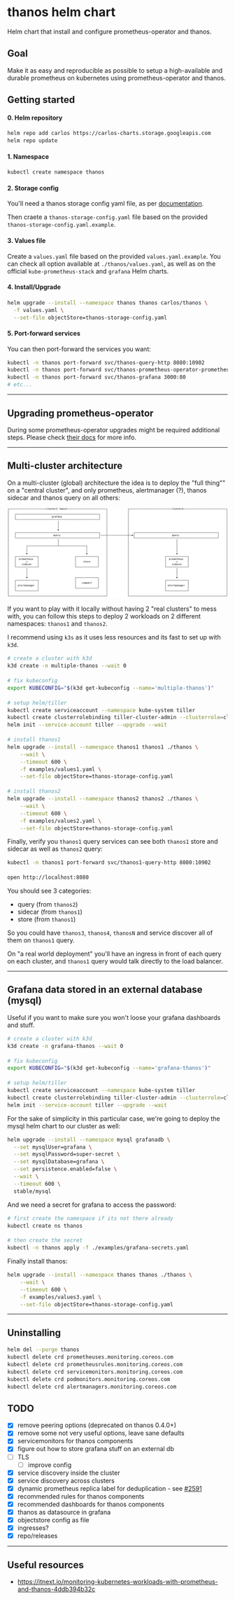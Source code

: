 # thanos helm chart

Helm chart that install and configure prometheus-operator and thanos.

## Goal

Make it as easy and reproducible as possible to setup a high-available and
durable prometheus on kubernetes using prometheus-operator and thanos.

## Getting started

#### 0. Helm repository

```sh
helm repo add carlos https://carlos-charts.storage.googleapis.com
helm repo update
```

#### 1. Namespace

```sh
kubectl create namespace thanos
```

#### 2. Storage config

You'll need a thanos storage config yaml file, as per
[documentation](https://thanos.io/storage.md/).

Then craete a `thanos-storage-config.yaml` file based on the provided
`thanos-storage-config.yaml.example`.

#### 3. Values file

Create a `values.yaml` file based on the provided `values.yaml.example`.
You can check all option available at `./thanos/values.yaml`, as well as
on the official `kube-prometheus-stack` and `grafana` Helm charts.

#### 4. Install/Upgrade

```sh
helm upgrade --install --namespace thanos thanos carlos/thanos \
  -f values.yaml \
  --set-file objectStore=thanos-storage-config.yaml
```

#### 5. Port-forward services

You can then port-forward the services you want:

```sh
kubectl -n thanos port-forward svc/thanos-query-http 8080:10902
kubectl -n thanos port-forward svc/thanos-prometheus-operator-prometheus 9090:9090
kubectl -n thanos port-forward svc/thanos-grafana 3000:80
# etc...
```

---

## Upgrading prometheus-operator

During some prometheus-operator upgrades might be required additional steps. Please check [their docs](https://github.com/prometheus-community/helm-charts/tree/main/charts/kube-prometheus-stack#upgrading-chart) for more info.

---

## Multi-cluster architecture

On a multi-cluster (global) architecture the idea is to deploy the "full thing""
on a "central cluster", and only prometheus, alertmanager (?), thanos sidecar
and thanos query on all others:

![](examples/arch.png)

If you want to play with it locally without having 2 "real clusters" to mess
with, you can follow this steps to deploy 2 workloads on 2 different
namespaces: `thanos1` and `thanos2`.

I recommend using `k3s` as it uses less resources and its fast to set up
with `k3d`.

```sh
# create a cluster with k3d
k3d create -n multiple-thanos --wait 0

# fix kubeconfig
export KUBECONFIG="$(k3d get-kubeconfig --name='multiple-thanos')"

# setup helm/tiller
kubectl create serviceaccount --namespace kube-system tiller
kubectl create clusterrolebinding tiller-cluster-admin --clusterrole=cluster-admin --serviceaccount=kube-system:tiller
helm init --service-account tiller --upgrade --wait

# install thanos1
helm upgrade --install --namespace thanos1 thanos1 ./thanos \
	--wait \
	--timeout 600 \
	-f examples/values1.yaml \
	--set-file objectStore=thanos-storage-config.yaml

# install thanos2
helm upgrade --install --namespace thanos2 thanos2 ./thanos \
	--wait \
	--timeout 600 \
	-f examples/values2.yaml \
	--set-file objectStore=thanos-storage-config.yaml
```

Finally, verify you `thanos1` query services can see both `thanos1` store and
sidecar as well as `thanos2` query:

```sh
kubectl -n thanos1 port-forward svc/thanos1-query-http 8080:10902

open http://localhost:8080
```

You should see 3 categories:

- query (from `thanos2`)
- sidecar (from `thanos1`)
- store (from `thanos1`)

So you could have `thanos3`, `thanos4`, `thanosN` and service discover all of
them on `thanos1` query.

On "a real world deployment" you'll have an ingress in front of each query
on each cluster, and `thanos1` query would talk directly to the load balancer.

---

## Grafana data stored in an external database (mysql)

Useful if you want to make sure you won't loose your grafana dashboards and stuff.

```sh
# create a cluster with k3d
k3d create -n grafana-thanos --wait 0

# fix kubeconfig
export KUBECONFIG="$(k3d get-kubeconfig --name='grafana-thanos')"

# setup helm/tiller
kubectl create serviceaccount --namespace kube-system tiller
kubectl create clusterrolebinding tiller-cluster-admin --clusterrole=cluster-admin --serviceaccount=kube-system:tiller
helm init --service-account tiller --upgrade --wait
```

For the sake of simplicity in this particular case, we're going to deploy
the mysql helm chart to our cluster as well:

```sh
helm upgrade --install --namespace mysql grafanadb \
  --set mysqlUser=grafana \
  --set mysqlPassword=super-secret \
  --set mysqlDatabase=grafana \
  --set persistence.enabled=false \
  --wait \
  --timeout 600 \
  stable/mysql
```

And we need a secret for grafana to access the password:

```sh
# first create the namespace if its not there already
kubectl create ns thanos

# then create the secret
kubectl -n thanos apply -f ./examples/grafana-secrets.yaml
```

Finally install thanos:

```sh
helm upgrade --install --namespace thanos thanos ./thanos \
	--wait \
	--timeout 600 \
	-f examples/values3.yaml \
	--set-file objectStore=thanos-storage-config.yaml
```

---

## Uninstalling

```sh
helm del --purge thanos
kubectl delete crd prometheuses.monitoring.coreos.com
kubectl delete crd prometheusrules.monitoring.coreos.com
kubectl delete crd servicemonitors.monitoring.coreos.com
kubectl delete crd podmonitors.monitoring.coreos.com
kubectl delete crd alertmanagers.monitoring.coreos.com
```

## TODO

- [x] remove peering options (deprecated on thanos 0.4.0+)
- [x] remove some not very useful options, leave sane defaults
- [x] servicemonitors for thanos components
- [x] figure out how to store grafana stuff on an external db
- [ ] TLS
  - [ ] improve config
- [x] service discovery inside the cluster
- [x] service discovery across clusters
- [x] dynamic prometheus replica label for deduplication - see [#2591](https://github.com/coreos/prometheus-operator/pull/2591)
- [x] recommended rules for thanos components
- [x] recommended dashboards for thanos components
- [x] thanos as datasource in grafana
- [x] objectstore config as file
- [x] ingresses?
- [x] repo/releases

---

## Useful resources

- https://itnext.io/monitoring-kubernetes-workloads-with-prometheus-and-thanos-4ddb394b32c
